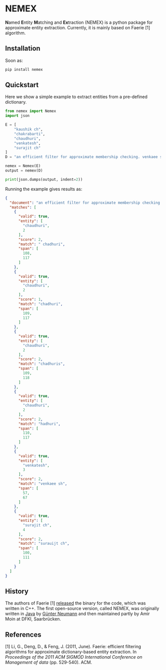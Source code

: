 # NEMEX 
**N**amed **E**ntity **M**atching and **Ex**traction (NEMEX) is a python package for approximate entity extraction. Currently, it is mainly based on Faerie [1] algorithm.

## Installation
Soon as:
```bash
pip install nemex
```

## Quickstart
Here we show a simple example to extract entities from a pre-defined dictionary.
```python
from nemex import Nemex
import json

E = [
    "kaushik ch",
    "chakrabarti",
    "chaudhuri",
    "venkatesh",
    "surajit ch"
]
D = "an efficient filter for approximate membership checking. venkaee shga kamunshik kabarati, dong xin, surauijt chadhurisigmod."

nemex = Nemex(E)
output = nemex(D)

print(json.dumps(output, indent=2))
```
Running the example gives results as:

```json
{
  "document": "an efficient filter for approximate membership checking. venkaee shga kamunshik kabarati, dong xin, surauijt chadhurisigmod.",
  "matches": [
    {
      "valid": true,
      "entity": [
        "chaudhuri",
        2
      ],
      "score": 2,
      "match": " chadhuri",
      "span": [
        108,
        117
      ]
    },
    {
      "valid": true,
      "entity": [
        "chaudhuri",
        2
      ],
      "score": 1,
      "match": "chadhuri",
      "span": [
        109,
        117
      ]
    },
    {
      "valid": true,
      "entity": [
        "chaudhuri",
        2
      ],
      "score": 2,
      "match": "chadhuris",
      "span": [
        109,
        118
      ]
    },
    {
      "valid": true,
      "entity": [
        "chaudhuri",
        2
      ],
      "score": 2,
      "match": "hadhuri",
      "span": [
        110,
        117
      ]
    },
    {
      "valid": true,
      "entity": [
        "venkatesh",
        3
      ],
      "score": 2,
      "match": "venkaee sh",
      "span": [
        57,
        67
      ]
    },
    {
      "valid": true,
      "entity": [
        "surajit ch",
        4
      ],
      "score": 2,
      "match": "surauijt ch",
      "span": [
        100,
        111
      ]
    }
  ]
}
```

## History
The authors of Faerie [1] [released](https://dongdeng.github.io/code/faerie.tar.gz) the binary for the code, which was written in C++. The first open-source version, called NEMEX, was originally written in [Java](https://github.com/gueneumann/nemexa) by [Günter Neumann](https://www.dfki.de/~neumann/) and then maintained partly by Amir Moin at DFKI, Saarbrücken.

## References
[1] Li, G., Deng, D., & Feng, J. (2011, June). Faerie: efficient filtering algorithms for approximate dictionary-based entity extraction. In _Proceedings of the 2011 ACM SIGMOD International Conference on Management of data_ (pp. 529-540). ACM.
